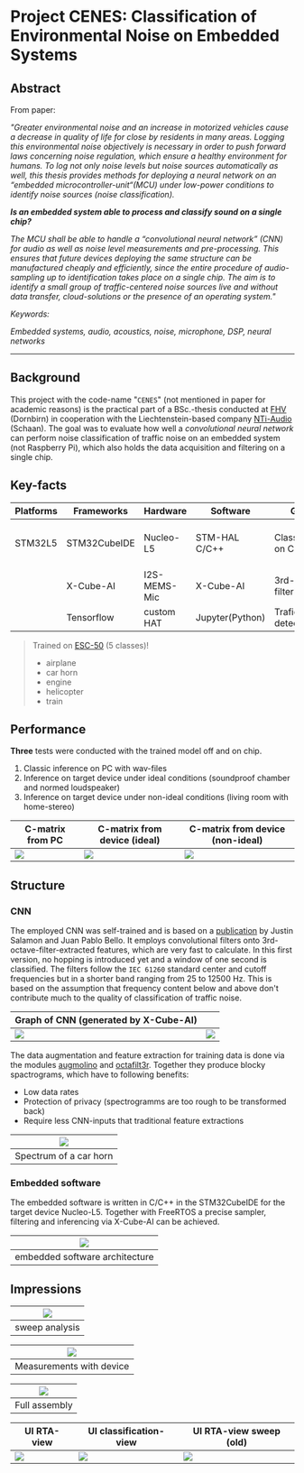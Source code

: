 # Project CENES: Classification of Environmental Noise on Embedded Systems

## Abstract

From paper:

*"Greater environmental noise and an increase in motorized vehicles cause a decrease in quality of life for close by residents in many areas. Logging this environmental noise objectively is necessary in order to push forward laws concerning noise regulation, which ensure a healthy environment for humans. To log not only noise levels but noise sources automatically as well, this thesis provides methods for deploying a neural network on an “embedded microcontroller-unit“(MCU) under low-power conditions to identify noise sources (noise classification).*

***Is an embedded system able to process and classify sound on a single chip?***

*The MCU shall be able to handle a “convolutional neural network” (CNN) for audio as well as noise level measurements and pre-processing. This ensures that future devices deploying the same structure can be manufactured cheaply and efficiently, since the entire procedure of audio-sampling up to identification takes place on a single chip. The aim is to identify a small group of traffic-centered noise sources live and without data transfer, cloud-solutions or the presence of an operating system."*

*Keywords:* 

*Embedded systems, audio, acoustics, noise, microphone, DSP, neural networks*

***

## Background

This project with the code-name "`CENES`" (not mentioned in paper for academic reasons) is the practical part of a BSc.-thesis conducted at [FHV](https://www.fhv.at/) (Dornbirn) in cooperation with the Liechtenstein-based company [NTi-Audio](https://www.nti-audio.com/en/) (Schaan). The goal was to evaluate how well a *convolutional neural network* can perform noise classification of traffic noise on an embedded system (not Raspberry Pi), which also holds the data acquisition and filtering on a single chip.

## Key-facts
|Platforms      |Frameworks     |Hardware       |Software       |Goals                  |Results                |
|---------------|---------------|---------------|---------------|-----------------------|-----------------------|
|STM32L5        |STM32CubeIDE   |Nucleo-L5      |STM-HAL C/C++  |Classification on Chip |88% acc. on PC-model   |
|               |X-Cube-AI      |I2S-MEMS-Mic   |X-Cube-AI      |3rd-octave filterbank  |98% ROC-score          |
|               |Tensorflow     |custom HAT     |Jupyter(Python)|Trafic noise detection |                       |      

> Trained on [ESC-50](https://github.com/karolpiczak/ESC-50) (5 classes)!
> * airplane
> * car horn
> * engine
> * helicopter
> * train



## Performance
**Three** tests were conducted with the trained model off and on chip.  
1. Classic inference on PC with wav-files
2. Inference on target device under ideal conditions (soundproof chamber and normed loudspeaker)
3. Inference on target device under non-ideal conditions (living room with home-stereo)

|C-matrix from PC|C-matrix from device (ideal)|C-matrix from device (non-ideal)|
|-|-|-| 
|![](Dox/Images/logs/esc50_v10_confusion_matrix.png) | ![](Dox/Images/logs/esc50_v10_confusion_matrix_embedded.png)|![](Dox/Images/logs/esc50_v10_confusion_matrix_embedded_nonideal.png)|

## Structure

### CNN
The employed CNN was self-trained and is based on a [publication](https://arxiv.org/pdf/1608.04363.pdf) by Justin Salamon and Juan Pablo Bello. It employs convolutional filters onto 3rd-octave-filter-extracted features, which are very fast to calculate. In this first version, no hopping is introduced yet and a window of one second is classified. The filters follow the `IEC 61260` standard center and cutoff frequencies but in a shorter band ranging from 25 to 12500 Hz. This is based on the assumption that frequency content below and above don't contribute much to the quality of classification of traffic noise.

|Graph of CNN (generated by X-Cube-AI)||
|-|-|
|![](Dox/Images/logs/layers1.png)|![](Dox/Images/logs/layers2.png)|


The data augmentation and feature extraction for training data is done via the modules [augmolino](https://github.com/jake-is-ESD-protected/augmolino) and [octafilt3r](https://github.com/jake-is-ESD-protected/octafilt3r). Together they produce blocky spactrograms, which have to following benefits:
* Low data rates
* Protection of privacy (spectrogramms are too rough to be transformed back)
* Require less CNN-inputs that traditional feature extractions


|![](Dox/Images/spectra/car_horn.png)|
|:--:|
|Spectrum of a car horn|

### Embedded software
The embedded software is written in C/C++ in the STM32CubeIDE for the target device Nucleo-L5. Together with FreeRTOS a precise sampler, filtering and inferencing via X-Cube-AI can be achieved.

|![](Dox/Images/concepts/chain_of_command.png)|
|:--:|
|embedded software architecture|

## Impressions

|![](Dox/Images/spectra/3rd_oct_spec.png)|
|:--:|
|sweep analysis|

|![](Dox/Images/HW/20220511_144526.jpg)|
|:--:|
|Measurements with device|

|![](Dox/Images/HW/device.jpg)|
|:--:|
|Full assembly|

|UI RTA-view|UI classification-view|UI RTA-view sweep (old)|
|-|-|-| 
|![](Dox/Images/logs/page1.png) | ![](Dox/Images/logs/page2_active.png)|![](Dox/Images/spectra/sweep.gif)|